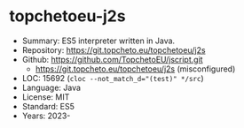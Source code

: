 # topchetoeu-j2s

* Summary:    ES5 interpreter written in Java.
* Repository: https://git.topcheto.eu/topchetoeu/j2s
* Github:     https://github.com/TopchetoEU/jscript.git
  * https://git.topcheto.eu/topchetoeu/j2s (misconfigured)
* LOC:        15692 (`cloc --not_match_d="(test)" */src`)
* Language:   Java
* License:    MIT
* Standard:   ES5
* Years:      2023-

